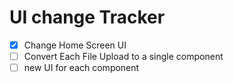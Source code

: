 # UI change Tracker
- [x] Change Home Screen UI
- [ ] Convert Each File Upload to a single component
- [ ] new UI for each component